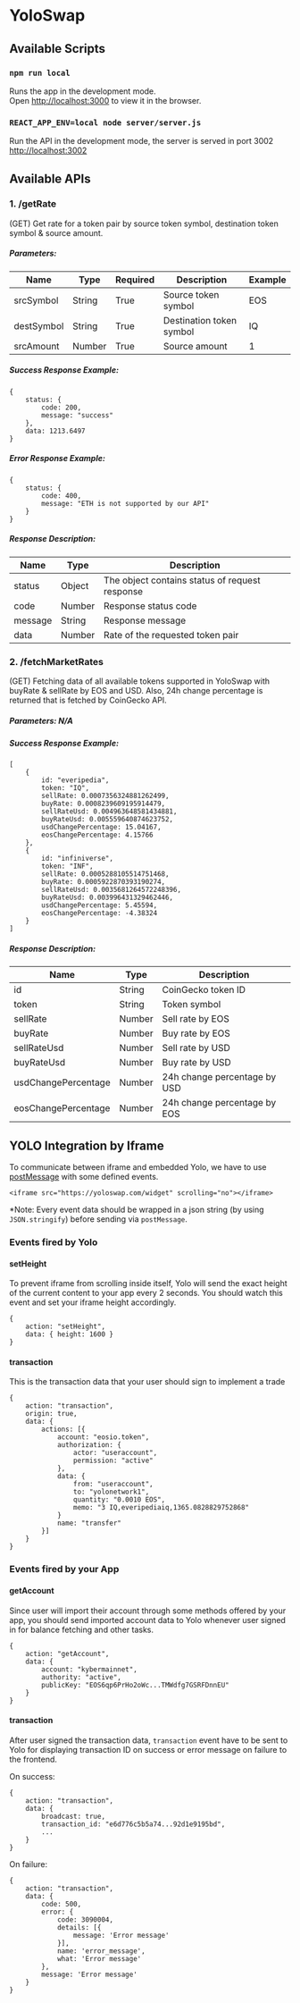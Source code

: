 # YoloSwap

## Available Scripts

### `npm run local`

Runs the app in the development mode.<br>
Open [http://localhost:3000](http://localhost:3000) to view it in the browser.

### `REACT_APP_ENV=local node server/server.js`
Run the API in the development mode, the server is served in port 3002 [http://localhost:3002](http://localhost:3002)

## Available APIs

### 1. /getRate
(GET) Get rate for a token pair by source token symbol, destination token symbol & source amount.

##### Parameters:

|Name | Type | Required | Description | Example|
| ----------| ------|----------------------|---|----|
|srcSymbol|String|True|Source token symbol|EOS|
|destSymbol|String|True|Destination token symbol|IQ|
|srcAmount|Number|True|Source amount|1|

##### Success Response Example:

```
{
    status: {
        code: 200,
        message: "success"
    },
    data: 1213.6497
}
```

##### Error Response Example:

```
{
    status: {
        code: 400,
        message: "ETH is not supported by our API"
    }
}
```

##### Response Description:

|Name | Type | Description |
| ----------| ------|-----------------------------|
|status|Object|The object contains status of request response|
|code|Number|Response status code|
|message|String|Response message|
|data|Number|Rate of the requested token pair|

### 2. /fetchMarketRates
(GET) Fetching data of all available tokens supported in YoloSwap with buyRate & sellRate by EOS and USD. Also, 24h change percentage is returned that is fetched by CoinGecko API.

##### Parameters: N/A

##### Success Response Example:

```
[
    {
        id: "everipedia",
        token: "IQ",
        sellRate: 0.0007356324881262499,
        buyRate: 0.0008239609195914479,
        sellRateUsd: 0.004963648581434881,
        buyRateUsd: 0.005559640874623752,
        usdChangePercentage: 15.04167,
        eosChangePercentage: 4.15766
    },
    {
        id: "infiniverse",
        token: "INF",
        sellRate: 0.0005288105514751468,
        buyRate: 0.0005922870393190274,
        sellRateUsd: 0.0035681264572248396,
        buyRateUsd: 0.003996431329462446,
        usdChangePercentage: 5.45594,
        eosChangePercentage: -4.38324
    }
]
```

##### Response Description:

|Name | Type | Description |
| ----------| ------|-----------------------------|
|id|String|CoinGecko token ID|
|token|String|Token symbol|
|sellRate|Number|Sell rate by EOS|
|buyRate|Number|Buy rate by EOS|
|sellRateUsd|Number|Sell rate by USD|
|buyRateUsd|Number|Buy rate by USD|
|usdChangePercentage|Number|24h change percentage by USD|
|eosChangePercentage|Number|24h change percentage by EOS|

## YOLO Integration by Iframe
To communicate between iframe and embedded Yolo, we have to use [postMessage](https://developer.mozilla.org/en-US/docs/Web/API/Window/postMessage) with some defined events.

```
<iframe src="https://yoloswap.com/widget" scrolling="no"></iframe>
```

*Note: Every event data should be wrapped in a json string (by using `JSON.stringify`) before sending via `postMessage`.

### Events fired by Yolo
#### setHeight
To prevent iframe from scrolling inside itself, Yolo will send the exact height of the current content to your app every 2 seconds. You should watch this event and set your iframe height accordingly.

```
{
    action: "setHeight",
    data: { height: 1600 }
}
```

#### transaction
This is the transaction data that your user should sign to implement a trade

```
{
    action: "transaction",
    origin: true,
    data: {
        actions: [{
            account: "eosio.token",
            authorization: {
                actor: "useraccount",
                permission: "active"
            },
            data: {
                from: "useraccount",
                to: "yolonetwork1",
                quantity: "0.0010 EOS",
                memo: "3 IQ,everipediaiq,1365.0828829752868"
            }
            name: "transfer"
        }]
    }
}
```

### Events fired by your App
#### getAccount
Since user will import their account through some methods offered by your app, you should send imported account data to Yolo whenever user signed in for balance fetching and other tasks.

```
{
    action: "getAccount",
    data: {
        account: "kybermainnet",
        authority: "active",
        publicKey: "EOS6qp6PrHo2oWc...TMWdfg7GSRFDnnEU"
    }
}
```
#### transaction
After user signed the transaction data, `transaction` event have to be sent to Yolo for displaying transaction ID on success or error message on failure to the frontend.

On success:

```
{
    action: "transaction",
    data: {
        broadcast: true,
        transaction_id: "e6d776c5b5a74...92d1e9195bd",
        ...
    }
}
```

On failure:
```
{
    action: "transaction",
    data: {
        code: 500,
        error: {
            code: 3090004,
            details: [{
                message: 'Error message'
            }],
            name: 'error_message',
            what: 'Error message'
        },
        message: 'Error message'
    }
}
```

